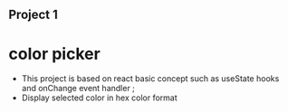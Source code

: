  ## Project 1

# color picker
- This project is based on react basic concept such as useState hooks and onChange event handler ; 
- Display selected color in hex color format
